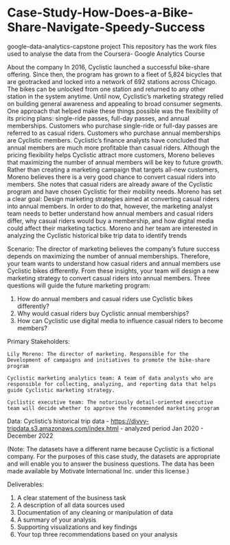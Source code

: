 # Case-Study-How-Does-a-Bike-Share-Navigate-Speedy-Success
google-data-analytics-capstone project 
This repository has the work files used to analyse the data from the Coursera- Google Analytics Course


About the company
In 2016, Cyclistic launched a successful bike-share offering. Since then, the program has grown to a fleet of 5,824 bicycles that are geotracked and locked into a network of 692 stations across Chicago. The bikes can be unlocked from one station and returned to any other station in the system anytime.
Until now, Cyclistic’s marketing strategy relied on building general awareness and appealing to broad consumer segments. One approach that helped make these things possible was the flexibility of its pricing plans: single-ride passes, full-day passes, and annual memberships. Customers who purchase single-ride or full-day passes are referred to as casual riders. Customers who purchase annual memberships are Cyclistic members.
Cyclistic’s finance analysts have concluded that annual members are much more profitable than casual riders. Although the pricing flexibility helps Cyclistic attract more customers, Moreno believes that maximizing the number of annual members will be key to future growth. Rather than creating a marketing campaign that targets all-new customers, Moreno believes there is a very good chance to convert casual riders into members. She notes that casual riders are already aware of the Cyclistic program and have chosen Cyclistic for their mobility needs. Moreno has set a clear goal: Design marketing strategies aimed at converting casual riders into annual members. In order to do that, however, the marketing analyst team needs to better understand how annual members and casual riders differ, why casual riders would buy a membership, and how digital media could affect their marketing tactics. Moreno and her team are interested in analyzing the Cyclistic historical bike trip data to identify trends

Scenario:
The director of marketing believes the company’s future success depends on maximizing the number of annual memberships. Therefore, your team wants to understand how casual riders and annual members use Cyclistic bikes differently. From these insights, your team will design a new marketing strategy to convert casual riders into annual members. 
Three questions will guide the future marketing program:
1. How do annual members and casual riders use Cyclistic bikes differently? 
2. Why would casual riders buy Cyclistic annual memberships?
3. How can Cyclistic use digital media to influence casual riders to become members?

Primary Stakeholders:

    Lily Moreno: The director of marketing. Responsible for the Development of campaigns and initiatives to promote the bike-share program

    Cyclistic marketing analytics team: A team of data analysts who are responsible for collecting, analyzing, and reporting data that helps guide Cyclistic marketing strategy. 

    Cyclistic executive team: The notoriously detail-oriented executive team will decide whether to approve the recommended marketing program

Data:
Cyclistic’s historical trip data  - https://divvy-tripdata.s3.amazonaws.com/index.html  - analyzed period Jan 2020 - December 2022

(Note: The datasets have a different name because Cyclistic is a fictional company. For the purposes of this case study, the datasets are appropriate and will enable you to answer the business questions. The data has been made available by Motivate International Inc. under this license.)

Deliverables:
1. A clear statement of the business task
2. A description of all data sources used
3. Documentation of any cleaning or manipulation of data
4. A summary of your analysis
5. Supporting visualizations and key findings
6. Your top three recommendations based on your analysis
